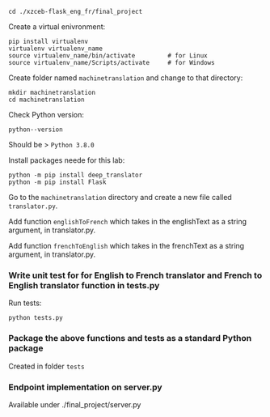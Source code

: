 
```
cd ./xzceb-flask_eng_fr/final_project
```

Create a virtual enivronment:

```
pip install virtualenv
virtualenv virtualenv_name
source virtualenv_name/bin/activate         # for Linux
source virtualenv_name/Scripts/activate     # for Windows
```

Create folder named `machinetranslation` and change to that directory:

```
mkdir machinetranslation
cd machinetranslation
```
Check Python version:
```
python--version
```
Should be > `Python 3.8.0`

Install packages neede for this lab:
```
python -m pip install deep_translator
python -m pip install Flask
```
Go to the `machinetranslation` directory and create a new file called `translator.py`.

Add function `englishToFrench` which takes in the englishText as a string argument, in translator.py.

Add function `frenchToEnglish` which takes in the frenchText as a string argument, in translator.py.

### Write unit test for for English to French translator and French to English translator function in tests.py

Run tests:
```
python tests.py
```

### Package the above functions and tests as a standard Python package
Created in folder `tests`

### Endpoint implementation on server.py
Available under ./final_project/server.py